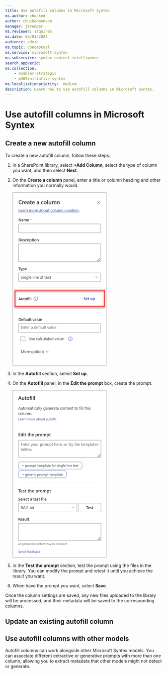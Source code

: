 ```yaml
---
title: Use autofill columns in Microsoft Syntex
ms.author: chucked
author: chuckedmonson
manager: jtremper
ms.reviewer: ssquires
ms.date: 03/01/2024
audience: admin
ms.topic: conceptual
ms.service: microsoft-syntex
ms.subservice: syntex-content-intelligence
search.appverid: 
ms.collection: 
    - enabler-strategic
    - m365initiative-syntex
ms.localizationpriority:  medium
description: Learn how to use autofill columns in Microsoft Syntex.
---
```


# Use autofill columns in Microsoft Syntex

## Create a new autofill column

To create a new autofill column, follow these steps:

1. In a SharePoint library, select **+Add Column**, select the type of column you want, and then select **Next**.

2. On the **Create a column** panel, enter a title or column heading and other information you normally would.

   ![Screenshot showing the Create a column panel with the Autofill section highlighted.](../media/content-understanding/autofill-create-column.png)

3. In the **Autofill** section, select **Set up**.

4. On the **Autofill** panel, in the **Edit the prompt** box, create the prompt.

   ![Screenshot showing the Autofill panel.](../media/content-understanding/autofill-panel.png)

5. In the **Test the prompt** section, test the prompt using the files in the library. You can modify the prompt and retest it until you achieve the result you want.

6. When have the prompt you want, select **Save**.

Once the column settings are saved, any new files uploaded to the library will be processed, and their metadata will be saved to the corresponding columns.

## Update an existing autofill column


## Use autofill columns with other models

Autofill columns can work alongside other Microsoft Syntex models. You can associate different extractive or generative prompts with more than one column, allowing you to extract metadata that other models might not detect or generate.
